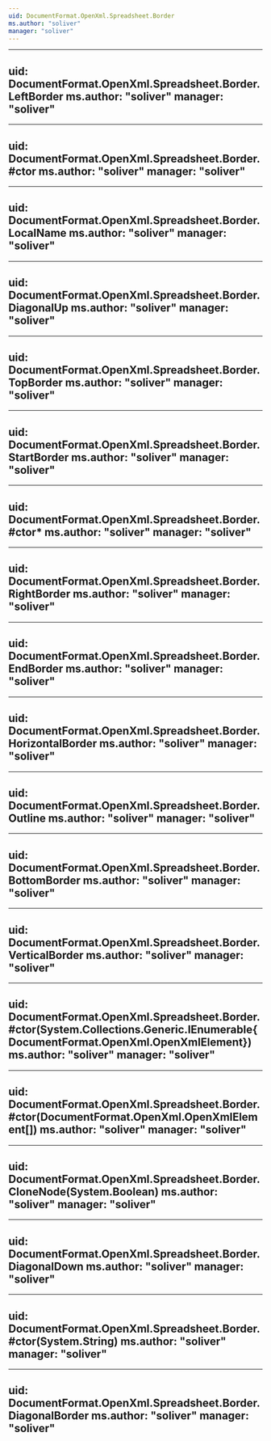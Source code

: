 ```yaml
---
uid: DocumentFormat.OpenXml.Spreadsheet.Border
ms.author: "soliver"
manager: "soliver"
---
```


---
uid: DocumentFormat.OpenXml.Spreadsheet.Border.LeftBorder
ms.author: "soliver"
manager: "soliver"
---

---
uid: DocumentFormat.OpenXml.Spreadsheet.Border.#ctor
ms.author: "soliver"
manager: "soliver"
---

---
uid: DocumentFormat.OpenXml.Spreadsheet.Border.LocalName
ms.author: "soliver"
manager: "soliver"
---

---
uid: DocumentFormat.OpenXml.Spreadsheet.Border.DiagonalUp
ms.author: "soliver"
manager: "soliver"
---

---
uid: DocumentFormat.OpenXml.Spreadsheet.Border.TopBorder
ms.author: "soliver"
manager: "soliver"
---

---
uid: DocumentFormat.OpenXml.Spreadsheet.Border.StartBorder
ms.author: "soliver"
manager: "soliver"
---

---
uid: DocumentFormat.OpenXml.Spreadsheet.Border.#ctor*
ms.author: "soliver"
manager: "soliver"
---

---
uid: DocumentFormat.OpenXml.Spreadsheet.Border.RightBorder
ms.author: "soliver"
manager: "soliver"
---

---
uid: DocumentFormat.OpenXml.Spreadsheet.Border.EndBorder
ms.author: "soliver"
manager: "soliver"
---

---
uid: DocumentFormat.OpenXml.Spreadsheet.Border.HorizontalBorder
ms.author: "soliver"
manager: "soliver"
---

---
uid: DocumentFormat.OpenXml.Spreadsheet.Border.Outline
ms.author: "soliver"
manager: "soliver"
---

---
uid: DocumentFormat.OpenXml.Spreadsheet.Border.BottomBorder
ms.author: "soliver"
manager: "soliver"
---

---
uid: DocumentFormat.OpenXml.Spreadsheet.Border.VerticalBorder
ms.author: "soliver"
manager: "soliver"
---

---
uid: DocumentFormat.OpenXml.Spreadsheet.Border.#ctor(System.Collections.Generic.IEnumerable{DocumentFormat.OpenXml.OpenXmlElement})
ms.author: "soliver"
manager: "soliver"
---

---
uid: DocumentFormat.OpenXml.Spreadsheet.Border.#ctor(DocumentFormat.OpenXml.OpenXmlElement[])
ms.author: "soliver"
manager: "soliver"
---

---
uid: DocumentFormat.OpenXml.Spreadsheet.Border.CloneNode(System.Boolean)
ms.author: "soliver"
manager: "soliver"
---

---
uid: DocumentFormat.OpenXml.Spreadsheet.Border.DiagonalDown
ms.author: "soliver"
manager: "soliver"
---

---
uid: DocumentFormat.OpenXml.Spreadsheet.Border.#ctor(System.String)
ms.author: "soliver"
manager: "soliver"
---

---
uid: DocumentFormat.OpenXml.Spreadsheet.Border.DiagonalBorder
ms.author: "soliver"
manager: "soliver"
---
